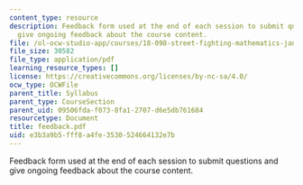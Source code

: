 ```yaml
---
content_type: resource
description: Feedback form used at the end of each session to submit questions and
  give ongoing feedback about the course content.
file: /ol-ocw-studio-app/courses/18-098-street-fighting-mathematics-january-iap-2008/e3b3a9b5fff8a4fe3530524664132e7b_feedback.pdf
file_size: 30582
file_type: application/pdf
learning_resource_types: []
license: https://creativecommons.org/licenses/by-nc-sa/4.0/
ocw_type: OCWFile
parent_title: Syllabus
parent_type: CourseSection
parent_uid: 09506fda-f073-8fa1-2707-d6e5db761684
resourcetype: Document
title: feedback.pdf
uid: e3b3a9b5-fff8-a4fe-3530-524664132e7b
---
```

Feedback form used at the end of each session to submit questions and give ongoing feedback about the course content.